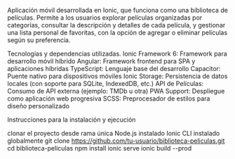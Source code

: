 Aplicación móvil desarrollada en Ionic, que funciona como una biblioteca de películas. Permite a los usuarios explorar películas organizadas por categorías, consultar la descripción y detalles de cada película, y gestionar una lista personal de favoritas, con la opción de agregar o eliminar películas según su preferencia.

Tecnologías y dependencias utilizadas.
Ionic Framework 6: Framework para desarrollo móvil híbrido
Angular: Framework frontend para SPA y aplicaciones híbridas
TypeScript: Lenguaje base del desarrollo
Capacitor: Puente nativo para dispositivos móviles
Ionic Storage: Persistencia de datos locales (con soporte para SQLite, IndexedDB, etc.)
API de Películas: Consumo de API externa (ejemplo: TMDb u otra)
PWA Support: Despliegue como aplicación web progresiva
SCSS: Preprocesador de estilos para diseño personalizado

Instrucciones para la instalación y ejecución 

clonar el proyecto desde rama única
Node.js instalado
Ionic CLI instalado globalmente
git clone https://github.com/tu-usuario/biblioteca-peliculas.git
cd biblioteca-peliculas
npm install
ionic serve
ionic build --prod
